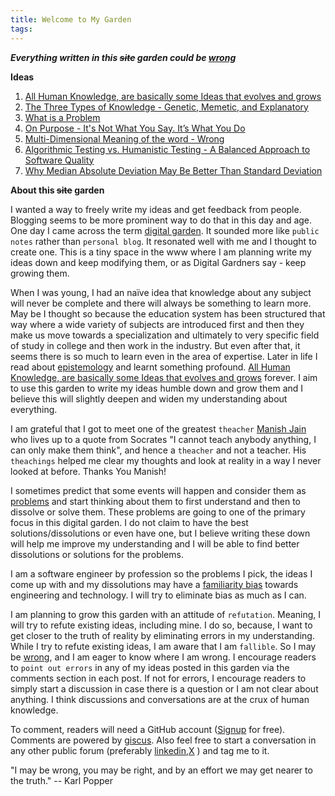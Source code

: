 ```yaml
---
title: Welcome to My Garden
tags:
---
```

***Everything written in this ~~site~~ garden could be [wrong](about_wrong.md)***

**Ideas**

1. [All Human Knowledge,  are basically some Ideas that evolves and grows](human_knowledge.md)
2. [The Three Types of Knowledge - Genetic, Memetic, and Explanatory](types_of_knowledge.md)
3. [What is a Problem](problem.md)
4. [On Purpose - It's Not What You Say. It’s What You Do](purpose.md)
5. [Multi-Dimensional Meaning of the word - Wrong](about_wrong.md)
6. [Algorithmic Testing vs. Humanistic Testing - A Balanced Approach to Software Quality](algorithmic_testing_vs_humanistic_testing.md)
7. [Why Median Absolute Deviation May Be Better Than Standard Deviation](median_deviation.md)

**About this ~~site~~ garden**

I wanted a way to freely write my ideas and get feedback from people. Blogging seems to be more prominent way to do that in this day and age. One day I came across the term [digital garden](https://www.technologyreview.com/2020/09/03/1007716/digital-gardens-let-you-cultivate-your-own-little-bit-of-the-internet/). It sounded more like `public notes`  rather than `personal blog`. It resonated well with me and I thought to create one. This is a tiny space in the www where I am planning write my ideas down and keep modifying them, or as Digital Gardners say - keep growing them. 

When I was young, I had an naïve idea that knowledge about any subject will never be complete and there will always be something to learn more. May be I thought so because the education system has been structured that way where a wide variety of subjects are introduced first and then they make us move towards a specialization and ultimately to very specific field of study in college and then work in the industry. But even after that, it seems there is so much to learn even in the area of expertise. Later in life I read about [epistemology](https://en.wikipedia.org/wiki/Epistemology) and learnt something profound. [All Human Knowledge,  are basically some Ideas that evolves and grows](human_knowledge.md) forever.  I aim to use this garden to write my ideas humble down and grow them and I believe this will slightly deepen and widen my understanding about everything. 

I am grateful that I got to meet one of the greatest `theacher` [Manish Jain](https://www.linkedin.com/in/manishjain99/) who lives up to a quote from Socrates "I cannot teach anybody anything, I can only make them think", and hence a `theacher` and not a teacher. His `theachings` helped me clear my thoughts and look at reality in a way I never looked at before. Thanks You Manish!

I sometimes predict that some events will happen and consider them as [problems](problem.md) and start thinking about them to first understand and then to dissolve or solve them. These problems are going to one of the primary focus in this digital garden. I do not claim to have the best solutions/dissolutions or even have one, but I believe writing these down will help me improve my understanding and I will be able to find better dissolutions or solutions for the problems.

I am a software engineer by profession so the problems I pick, the ideas I come up with and my dissolutions may have a [familiarity bias](https://www.thebehavioralscientist.com/glossary/familiarity-bias)  towards engineering and technology. I will try to eliminate bias as much as I can. 

I am planning to grow this garden with an attitude of `refutation`. Meaning, I will try to refute existing ideas, including mine. I do so, because, I want to get closer to the truth of reality by eliminating errors in my understanding. While I try to refute existing ideas, I am aware that I am `fallible`. So I may be [wrong](about_wrong.md), and I am eager to know where I am wrong. I encourage readers to `point out errors`  in any of my ideas posted in this garden via the comments section in each post. If not for errors, I encourage readers to simply start a discussion in case there is a question or I am not clear about anything. I think discussions and conversations are at the crux of human knowledge. 

To comment, readers will need a GitHub account ([Signup](https://github.com/signup) for free). Comments are powered by [giscus](https://giscus.app/). Also feel free to start a conversation in any other public forum (preferably [linkedin](https://www.linkedin.com/in/jbadhree/),[X](https://x.com/jbadhree) ) and tag me to it.

"I may be wrong, you may be right, and by an effort we may get nearer to the truth."
-- Karl Popper
